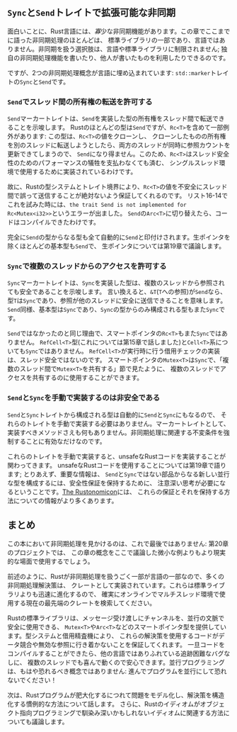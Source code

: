 <!-- ## Extensible Concurrency with the `Sync` and `Send` Traits -->

## `Sync`と`Send`トレイトで拡張可能な非同期

<!-- Interestingly, the Rust language has *very* few concurrency features. Almost -->
<!-- every concurrency feature we’ve talked about so far in this chapter has been -->
<!-- part of the standard library, not the language. Your options for handling -->
<!-- concurrency are not limited to the language or the standard library; you can -->
<!-- write your own concurrency features or use those written by others. -->

面白いことに、Rust言語には、*寡*少な非同期機能があります。この章でここまでに語った非同期処理のほとんどは、
標準ライブラリの一部であり、言語ではありません。非同期を扱う選択肢は、言語や標準ライブラリに制限されません;
独自の非同期処理機能を書いたり、他人が書いたものを利用したりできるのです。

<!-- However, two concurrency concepts are embedded in the language: the -->
<!-- `std::marker` traits `Sync` and `Send`. -->

ですが、2つの非同期処理概念が言語に埋め込まれています: `std::marker`トレイトの`Sync`と`Send`です。

<!-- ### Allowing Transference of Ownership Between Threads with `Send` -->

### `Send`でスレッド間の所有権の転送を許可する

<!-- 最後から2行目、single-threaded situationsのsituationsを環境と訳すのが自然なのでそうしている -->

<!-- The `Send` marker trait indicates that ownership of the type implementing -->
<!-- `Send` can be transferred between threads. Almost every Rust type is `Send`, -->
<!-- but there are some exceptions, including `Rc<T>`: this cannot be `Send` because -->
<!-- if you cloned an `Rc<T>` value and tried to transfer ownership of the clone to -->
<!-- another thread, both threads might update the reference count at the same time. -->
<!-- For this reason, `Rc<T>` is implemented for use in single-threaded situations -->
<!-- where you don’t want to pay the thread-safe performance penalty. -->

`Send`マーカートレイトは、`Send`を実装した型の所有権をスレッド間で転送できることを示唆します。
Rustのほとんどの型は`Send`ですが、`Rc<T>`を含めて一部例外があります: この型は、`Rc<T>`の値をクローンし、
クローンしたものの所有権を別のスレッドに転送しようとしたら、両方のスレッドが同時に参照カウントを更新できてしまうので、
`Send`になり得ません。このため、`Rc<T>`はスレッド安全性のためのパフォーマンスの犠牲を支払わなくても済む、
シングルスレッド環境で使用するために実装されているわけです。

<!-- Therefore, Rust’s type system and trait bounds ensure that you can never -->
<!-- accidentally send an `Rc<T>` value across threads unsafely. When we tried to do -->
<!-- this in Listing 16-14, we got the error `the trait Send is not implemented for -->
<!-- Rc<Mutex<i32>>`. When we switched to `Arc<T>`, which is `Send`, the code -->
<!-- compiled. -->

故に、Rustの型システムとトレイト境界により、`Rc<T>`の値を不安全にスレッド間で誤って送信することが絶対ないよう保証してくれるのです。
リスト16-14でこれを試みた時には、`the trait Send is not implemented for Rc<Mutex<i32>>`というエラーが出ました。
`Send`の`Arc<T>`に切り替えたら、コードはコンパイルできたわけです。

<!-- Any type composed entirely of `Send` types is automatically marked as `Send` as -->
<!-- well. Almost all primitive types are `Send`, aside from raw pointers, which -->
<!-- we’ll discuss in Chapter 19. -->

完全に`Send`の型からなる型も全て自動的に`Send`と印付けされます。生ポインタを除くほとんどの基本型も`Send`で、
生ポインタについては第19章で議論します。

<!-- ### Allowing Access from Multiple Threads with `Sync` -->

### `Sync`で複数のスレッドからのアクセスを許可する

<!-- The `Sync` marker trait indicates that it is safe for the type implementing -->
<!-- `Sync` to be referenced from multiple threads. In other words, any type `T` is -->
<!-- `Sync` if `&T` (a reference to `T`) is `Send`, meaning the reference can be -->
<!-- sent safely to another thread. Similar to `Send`, primitive types are `Sync`, -->
<!-- and types composed entirely of types that are `Sync` are also `Sync`. -->

`Sync`マーカートレイトは、`Sync`を実装した型は、複数のスレッドから参照されても安全であることを示唆します。
言い換えると、`&T`(`T`への参照)が`Send`なら、型`T`は`Sync`であり、参照が他のスレッドに安全に送信できることを意味します。
`Send`同様、基本型は`Sync`であり、`Sync`の型からのみ構成される型もまた`Sync`です。

<!-- The smart pointer `Rc<T>` is also not `Sync` for the same reasons that it’s not -->
<!-- `Send`. The `RefCell<T>` type (which we talked about in Chapter 15) and the -->
<!-- family of related `Cell<T>` types are not `Sync`. The implementation of borrow -->
<!-- checking that `RefCell<T>` does at runtime is not thread-safe. The smart -->
<!-- pointer `Mutex<T>` is `Sync` and can be used to share access with multiple -->
<!-- threads as you saw in the “Sharing a `Mutex<T>` Between Multiple Threads” -->
<!-- section. -->

`Send`ではなかったのと同じ理由で、スマートポインタの`Rc<T>`もまた`Sync`ではありません。
`RefCell<T>`型(これについては第15章で話しました)と`Cell<T>`系についても`Sync`ではありません。
`RefCell<T>`が実行時に行う借用チェックの実装は、スレッド安全ではないのです。
スマートポインタの`Mutex<T>`は`Sync`で、「複数のスレッド間で`Mutex<T>`を共有する」節で見たように、
複数のスレッドでアクセスを共有するのに使用することができます。

<!-- ### Implementing `Send` and `Sync` Manually Is Unsafe -->

### `Send`と`Sync`を手動で実装するのは非安全である

<!-- Because types that are made up of `Send` and `Sync` traits are automatically -->
<!-- also `Send` and `Sync`, we don’t have to implement those traits manually. As -->
<!-- marker traits, they don’t even have any methods to implement. They’re just -->
<!-- useful for enforcing invariants related to concurrency. -->

`Send`と`Sync`トレイトから構成される型は自動的に`Send`と`Sync`にもなるので、
それらのトレイトを手動で実装する必要はありません。マーカートレイトとして、
実装すべきメソッドさえも何もありません。非同期処理に関連する不変条件を強制することに有効なだけなのです。

<!-- Manually implementing these traits involves implementing unsafe Rust code. -->
<!-- We’ll talk about using unsafe Rust code in Chapter 19; for now, the important -->
<!-- information is that building new concurrent types not made up of `Send` and -->
<!-- `Sync` parts requires careful thought to uphold the safety guarantees. -->
<!-- [The Rustonomicon] has more information about these guarantees and how to -->
<!-- uphold them. -->

これらのトレイトを手動で実装すると、unsafeなRustコードを実装することが関わってきます。
unsafeなRustコードを使用することについては第19章で語ります; とりあえず、重要な情報は、
`Send`と`Sync`ではない部品からなる新しい並行な型を構成するには、安全性保証を保持するために、
注意深い思考が必要になるということです。[The Rustonomicon]には、
これらの保証とそれを保持する方法についての情報がより多くあります。

[The Rustonomicon]: https://doc.rust-lang.org/stable/nomicon/

<!-- ## Summary -->

## まとめ

<!-- This isn’t the last you’ll see of concurrency in this book: the project in -->
<!-- Chapter 20 will use the concepts in this chapter in a more realistic situation -->
<!-- than the smaller examples discussed here. -->

この本において非同期処理を見かけるのは、これで最後ではありません: 第20章のプロジェクトでは、
この章の概念をここで議論した微小な例よりもより現実的な場面で使用するでしょう。

<!-- 最後はmutithreaded situationsとなっているが、situationを環境と訳した方が自然なので、そうしている -->

<!-- As mentioned earlier, because very little of how Rust handles concurrency is -->
<!-- part of the language, many concurrency solutions are implemented as crates. -->
<!-- These evolve more quickly than the standard library, so be sure to search -->
<!-- online for the current, state-of-the-art crates to use in multithreaded -->
<!-- situations. -->

前述のように、Rustが非同期処理を扱うごく一部が言語の一部なので、多くの非同期処理解決策は、
クレートとして実装されています。これらは標準ライブラリよりも迅速に進化するので、
確実にオンラインでマルチスレッド環境で使用する現在の最先端のクレートを検索してください。

<!-- The Rust standard library provides channels for message passing and smart -->
<!-- pointer types, such as `Mutex<T>` and `Arc<T>`, that are safe to use in -->
<!-- concurrent contexts. The type system and the borrow checker ensure that the -->
<!-- code using these solutions won’t end up with data races or invalid references. -->
<!-- Once you get our code to compile, you can rest assured that it will happily -->
<!-- run on multiple threads without the kinds of hard-to-track-down bugs common in -->
<!-- other languages. Concurrent programming is no longer a concept to be afraid of: -->
<!-- go forth and make your programs concurrent, fearlessly! -->

Rustの標準ライブラリは、メッセージ受け渡しにチャンネルを、並行の文脈で安全に使用できる、
`Mutex<T>`や`Arc<T>`などのスマートポインタ型を提供しています。型システムと借用精査機により、
これらの解決策を使用するコードがデータ競合や無効な参照に行き着かないことを保証してくれます。
一旦コードをコンパイルすることができたら、他の言語ではありふれている追跡困難なバグなしに、
複数のスレッドでも喜んで動くので安心できます。並行プログラミングは、もはや恐れるべき概念ではありません:
進んでプログラムを並行にして恐れないでください！

<!-- Next, we’ll talk about idiomatic ways to model problems and structure solutions -->
<!-- as your Rust programs get bigger. In addition, we’ll discuss how Rust’s idioms -->
<!-- relate to those you might be familiar with from object oriented programming. -->

次は、Rustプログラムが肥大化するにつれて問題をモデル化し、解決策を構造化する慣例的な方法について話します。
さらに、Rustのイディオムがオブジェクト指向プログラミングで馴染み深いかもしれないイディオムに関連する方法についても議論します。
